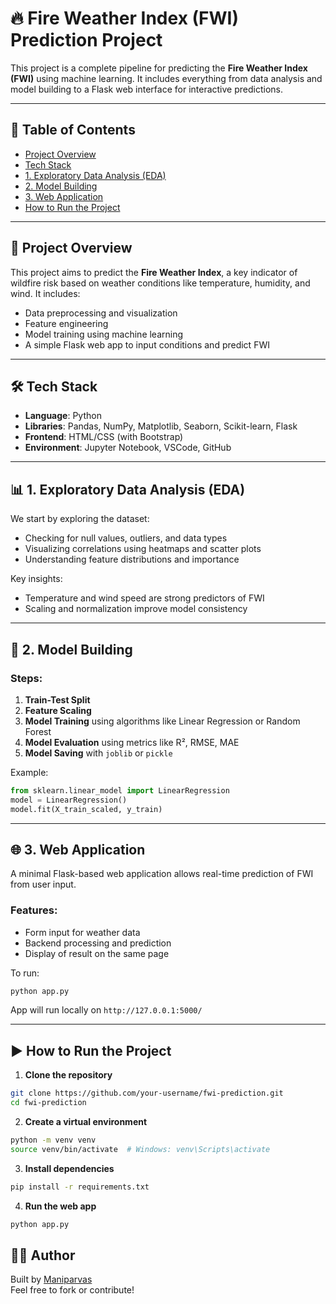 # 🔥 Fire Weather Index (FWI) Prediction Project

This project is a complete pipeline for predicting the **Fire Weather Index (FWI)** using machine learning. It includes everything from data analysis and model building to a Flask web interface for interactive predictions.

---

## 📌 Table of Contents
- [Project Overview](#project-overview)
- [Tech Stack](#tech-stack)
- [1. Exploratory Data Analysis (EDA)](#1-exploratory-data-analysis-eda)
- [2. Model Building](#2-model-building)
- [3. Web Application](#3-web-application)
- [How to Run the Project](#how-to-run-the-project)

---

## 🚀 Project Overview

This project aims to predict the **Fire Weather Index**, a key indicator of wildfire risk based on weather conditions like temperature, humidity, and wind. It includes:

- Data preprocessing and visualization
- Feature engineering
- Model training using machine learning
- A simple Flask web app to input conditions and predict FWI

---

## 🛠️ Tech Stack

- **Language**: Python
- **Libraries**: Pandas, NumPy, Matplotlib, Seaborn, Scikit-learn, Flask
- **Frontend**: HTML/CSS (with Bootstrap)
- **Environment**: Jupyter Notebook, VSCode, GitHub

---

## 📊 1. Exploratory Data Analysis (EDA)

We start by exploring the dataset:
- Checking for null values, outliers, and data types
- Visualizing correlations using heatmaps and scatter plots
- Understanding feature distributions and importance

Key insights:
- Temperature and wind speed are strong predictors of FWI
- Scaling and normalization improve model consistency

---

## 🤖 2. Model Building

### Steps:
1. **Train-Test Split**
2. **Feature Scaling**
3. **Model Training** using algorithms like Linear Regression or Random Forest
4. **Model Evaluation** using metrics like R², RMSE, MAE
5. **Model Saving** with `joblib` or `pickle`

Example:
```python
from sklearn.linear_model import LinearRegression
model = LinearRegression()
model.fit(X_train_scaled, y_train)
```

---

## 🌐 3. Web Application

A minimal Flask-based web application allows real-time prediction of FWI from user input.

### Features:
- Form input for weather data
- Backend processing and prediction
- Display of result on the same page

To run:
```bash
python app.py
```

App will run locally on `http://127.0.0.1:5000/`

---

## ▶️ How to Run the Project

1. **Clone the repository**
```bash
git clone https://github.com/your-username/fwi-prediction.git
cd fwi-prediction
```

2. **Create a virtual environment**
```bash
python -m venv venv
source venv/bin/activate  # Windows: venv\Scripts\activate
```

3. **Install dependencies**
```bash
pip install -r requirements.txt
```

4. **Run the web app**
```bash
python app.py
```


## 🙋‍♂️ Author

Built by [Maniparvas](https://github.com/maniparvas)  
Feel free to fork or contribute!

